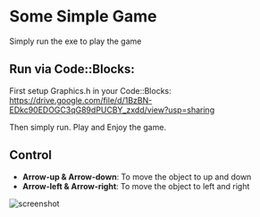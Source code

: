# Some Simple Game

Simply run the exe to play the game

## Run via Code::Blocks:
First setup Graphics.h in your Code::Blocks:
https://drive.google.com/file/d/1BzBN-EDkc90EDOGC3qG89dPUCBY_zxdd/view?usp=sharing


Then simply run.
Play and Enjoy the game.

## Control

- **Arrow-up & Arrow-down**: To move the object to up and down
- **Arrow-left & Arrow-right**: To move the object to left and right

![screenshot](https://github.com/AntorPi314/Simple-Game-Graphics.h/blob/main/Bus_Game.jpg)


